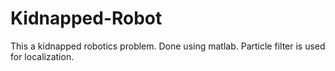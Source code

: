 # Kidnapped-Robot

This a kidnapped robotics problem. Done using matlab. 
Particle filter is used for localization.
